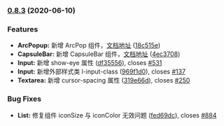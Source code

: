 ### [0.8.3](https://github.com/TaleLin/lin-ui/compare/0.8.2...0.8.3) (2020-06-10)


### Features

* **ArcPopup:** 新增 ArcPop 组件，[文档地址](http://doc.mini.talelin.com/component/view/arc-popup.html) ([18c515e](https://github.com/TaleLin/lin-ui/commit/18c515e9bee46d59032b482bbbbfb2ec836f29e0))
* **CapsuleBar:** 新增 CapsuleBar 组件，[文档地址](http://doc.mini.talelin.com/component/nav/capsule-bar.html) ([4ec3708](https://github.com/TaleLin/lin-ui/commit/4ec3708f89d16af22f7258cf1b429726596582d7))
* **Input:** 新增 show-eye 属性 ([df35556](https://github.com/TaleLin/lin-ui/commit/df35556eab064e6ca8d0fcbe9f69a6adeb5c96c7)), closes [#531](https://github.com/TaleLin/lin-ui/issues/531)
* **Input:** 新增外部样式类 l-input-class ([969f1d0](https://github.com/TaleLin/lin-ui/commit/969f1d029e32ec49e9f7881e79db865da7c95047)), closes [#137](https://github.com/TaleLin/lin-ui/issues/137)
* **Textarea:** 新增 cursor-spacing 属性 ([319e66d](https://github.com/TaleLin/lin-ui/commit/319e66d50cfdd518b8bc27437cdd247c9bd6d8fd)), closes [#250](https://github.com/TaleLin/lin-ui/issues/250)


### Bug Fixes

* **List:** 修复组件 iconSize 与 iconColor 无效问题 ([fed69dc](https://github.com/TaleLin/lin-ui/commit/fed69dc593085ae9549102ec5ec45ce1a990e504)), closes [#884](https://github.com/TaleLin/lin-ui/issues/884)

